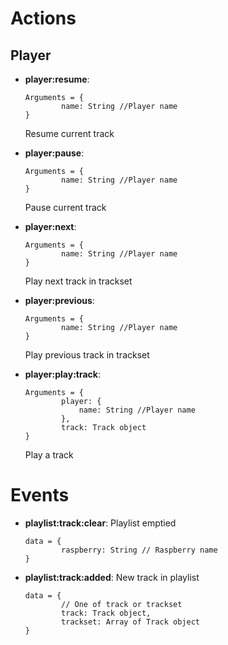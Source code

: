 # Actions

## Player

*	**player:resume**:   
    ```  
    Arguments = {  
            name: String //Player name  
    }  
    ```
    Resume current track

*	**player:pause**:  
    ```  
    Arguments = {  
            name: String //Player name  
    }  
    ```
    Pause current track

*	**player:next**:  
    ```  
    Arguments = {  
            name: String //Player name  
    }  
    ```
    Play next track in trackset

*	**player:previous**:  
    ```  
    Arguments = {  
            name: String //Player name  
    }  
    ```
    Play previous track in trackset

*	**player:play:track**:  
    ```  
    Arguments = {  
            player: {
                name: String //Player name  
            },
            track: Track object
    }  
    ```
    Play a track

# Events

*   **playlist:track:clear**: Playlist emptied
    ```  
    data = {  
            raspberry: String // Raspberry name
    }  
    ```

*   **playlist:track:added**: New track in playlist
    ```  
    data = {  
            // One of track or trackset
            track: Track object,
            trackset: Array of Track object
    }  
    ```
